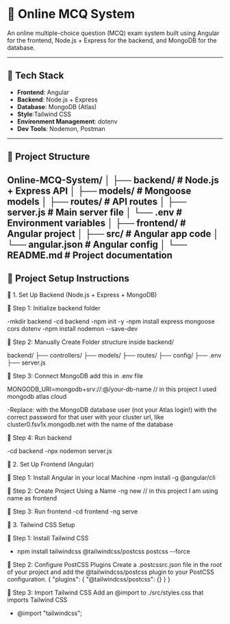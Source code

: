 # 📝 Online MCQ System

An online multiple-choice question (MCQ) exam system built using Angular for the frontend, Node.js + Express for the backend, and MongoDB for the database.

---

## 🔧 Tech Stack

- **Frontend**: Angular
- **Backend**: Node.js + Express
- **Database**: MongoDB (Atlas)
- **Style**:Tailwind CSS
- **Environment Management**: dotenv
- **Dev Tools**: Nodemon, Postman

---

## 📁 Project Structure

Online-MCQ-System/
│
├── backend/ # Node.js + Express API
│ ├── models/ # Mongoose models
│ ├── routes/ # API routes
│ ├── server.js # Main server file
│ └── .env # Environment variables
│
├── frontend/ # Angular project
│ ├── src/ # Angular app code
│ └── angular.json # Angular config
│
└── README.md # Project documentation
---
## 🚀 Project Setup Instructions

🧱 1. Set Up Backend (Node.js + Express + MongoDB)

📍 Step 1: Initialize backend folder
  
-mkdir backend
-cd backend
-npm init -y
-npm install express mongoose cors dotenv
-npm install nodemon --save-dev

📍 Step 2: Manually Create Folder structure inside backend/

backend/
├── controllers/
├── models/
├── routes/
├── config/
├── .env
├── server.js

📍 Step 3: Connect MongoDB
add this in .env file

MONGODB_URI=mongodb+srv://<username>:<password>@<cluster-url>/your-db-name            // in this project I used mongodb atlas cloud

-Replace:
<username> with the MongoDB database user (not your Atlas login!)
<password> with the correct password for that user
<cluster-url> with your cluster url, like cluster0.fsv1x.mongodb.net
<dbname> with the name of the database


📍 Step 4: Run backend

-cd backend
-npx nodemon server.js

🧠 2. Set Up Frontend (Angular)

📍 Step 1: Install Angular in your local Machine 
-npm install -g @angular/cli

📍 Step 2: Create Project Using a Name 
-ng new <project-name>     // in this project I am using name as frontend

📍 Step 3: Run frontend
-cd frontend
-ng serve

🌈 3. Tailwind CSS Setup

📍 Step 1: Install Tailwind CSS
- npm install tailwindcss @tailwindcss/postcss postcss --force

📍 Step 2: Configure PostCSS Plugins
Create a .postcssrc.json file in the root of your project and add the @tailwindcss/postcss plugin to your PostCSS configuration.
{
  "plugins": {
    "@tailwindcss/postcss": {}
  }
}

📍 Step 3: Import Tailwind CSS
Add an @import to ./src/styles.css that imports Tailwind CSS
- @import "tailwindcss";



